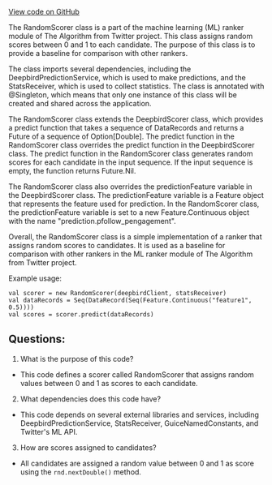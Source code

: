 [View code on GitHub](https://github.com/misbahsy/the-algorithm/follow-recommendations-service/common/src/main/scala/com/twitter/follow_recommendations/common/rankers/ml_ranker/scoring/RandomScorer.scala)

The RandomScorer class is a part of the machine learning (ML) ranker module of The Algorithm from Twitter project. This class assigns random scores between 0 and 1 to each candidate. The purpose of this class is to provide a baseline for comparison with other rankers. 

The class imports several dependencies, including the DeepbirdPredictionService, which is used to make predictions, and the StatsReceiver, which is used to collect statistics. The class is annotated with @Singleton, which means that only one instance of this class will be created and shared across the application. 

The RandomScorer class extends the DeepbirdScorer class, which provides a predict function that takes a sequence of DataRecords and returns a Future of a sequence of Option[Double]. The predict function in the RandomScorer class overrides the predict function in the DeepbirdScorer class. The predict function in the RandomScorer class generates random scores for each candidate in the input sequence. If the input sequence is empty, the function returns Future.Nil. 

The RandomScorer class also overrides the predictionFeature variable in the DeepbirdScorer class. The predictionFeature variable is a Feature object that represents the feature used for prediction. In the RandomScorer class, the predictionFeature variable is set to a new Feature.Continuous object with the name "prediction.pfollow_pengagement". 

Overall, the RandomScorer class is a simple implementation of a ranker that assigns random scores to candidates. It is used as a baseline for comparison with other rankers in the ML ranker module of The Algorithm from Twitter project. 

Example usage:

```
val scorer = new RandomScorer(deepbirdClient, statsReceiver)
val dataRecords = Seq(DataRecord(Seq(Feature.Continuous("feature1", 0.5))))
val scores = scorer.predict(dataRecords)
```
## Questions: 
 1. What is the purpose of this code?
- This code defines a scorer called RandomScorer that assigns random values between 0 and 1 as scores to each candidate.

2. What dependencies does this code have?
- This code depends on several external libraries and services, including DeepbirdPredictionService, StatsReceiver, GuiceNamedConstants, and Twitter's ML API.

3. How are scores assigned to candidates?
- All candidates are assigned a random value between 0 and 1 as score using the `rnd.nextDouble()` method.